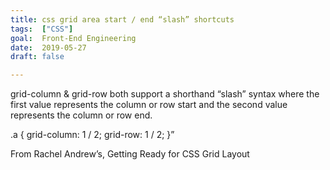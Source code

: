 ```yaml
---
title: css grid area start / end “slash” shortcuts
tags:  ["CSS"]
goal:  Front-End Engineering
date:  2019-05-27
draft: false

---
```

grid-column & grid-row both support a shorthand “slash” syntax where the first value represents the column or row start and the second value represents the column or row end.

.a {
  grid-column: 1 / 2;
  grid-row: 1 / 2;
}”

From Rachel Andrew’s, Getting Ready for CSS Grid Layout

